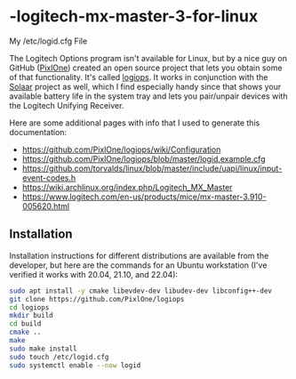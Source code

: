 # -logitech-mx-master-3-for-linux
My /etc/logid.cfg File


The Logitech Options program isn't available for Linux, but by a nice guy on GitHub ([PixlOne](https://github.com/PixlOne)) created an open source project that lets you obtain some of that functionality. It's called [logiops](https://github.com/PixlOne/logiops). It works in conjunction with the [Solaar](https://github.com/pwr-Solaar/Solaar) project as well, which I find especially handy since that shows your available battery life in the system tray and lets you pair/unpair devices with the Logitech Unifying Receiver.

Here are some additional pages with info that I used to generate this documentation:

- <https://github.com/PixlOne/logiops/wiki/Configuration>
- <https://github.com/PixlOne/logiops/blob/master/logid.example.cfg>
- <https://github.com/torvalds/linux/blob/master/include/uapi/linux/input-event-codes.h>
- <https://wiki.archlinux.org/index.php/Logitech_MX_Master>
- <https://www.logitech.com/en-us/products/mice/mx-master-3.910-005620.html>

## Installation

Installation instructions for different distributions are available from the developer, but here are the commands for an Ubuntu workstation (I've verified it works with 20.04, 21.10, and 22.04):

```bash
sudo apt install -y cmake libevdev-dev libudev-dev libconfig++-dev
git clone https://github.com/PixlOne/logiops
cd logiops
mkdir build
cd build
cmake ..
make
sudo make install
sudo touch /etc/logid.cfg
sudo systemctl enable --now logid
```
